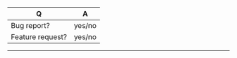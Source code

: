 | Q                    | A
| -------------------- | -----
| Bug report?          | yes/no
| Feature request?     | yes/no

--- 

<!-- replace this comment by the description of your issue. -->
